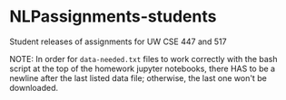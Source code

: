 # NLPassignments-students
Student releases of assignments for UW CSE 447 and 517

NOTE: In order for `data-needed.txt` files to work correctly with the bash script at the top of the homework jupyter notebooks, there HAS to be a newline after the last listed data file; otherwise, the last one won't be downloaded.
